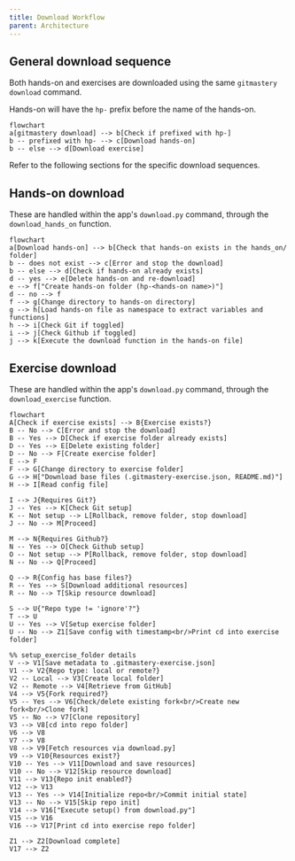 ```yaml
---
title: Download Workflow
parent: Architecture
---
```


## General download sequence

Both hands-on and exercises are downloaded using the same `gitmastery download` command.

Hands-on will have the `hp-` prefix before the name of the hands-on.

```mermaid
flowchart
a[gitmastery download] --> b[Check if prefixed with hp-]
b -- prefixed with hp- --> c[Download hands-on]
b -- else --> d[Download exercise]
```

Refer to the following sections for the specific download sequences.

## Hands-on download

These are handled within the app's `download.py` command, through the `download_hands_on` function.

```mermaid
flowchart
a[Download hands-on] --> b[Check that hands-on exists in the hands_on/ folder]
b -- does not exist --> c[Error and stop the download]
b -- else --> d[Check if hands-on already exists]
d -- yes --> e[Delete hands-on and re-download]
e --> f["Create hands-on folder (hp-<hands-on name>)"]
d -- no --> f
f --> g[Change directory to hands-on directory]
g --> h[Load hands-on file as namespace to extract variables and functions]
h --> i[Check Git if toggled]
i --> j[Check Github if toggled]
j --> k[Execute the download function in the hands-on file]
```

## Exercise download

These are handled within the app's `download.py` command, through the `download_exercise` function.

```mermaid
flowchart
A[Check if exercise exists] --> B{Exercise exists?}
B -- No --> C[Error and stop the download]
B -- Yes --> D[Check if exercise folder already exists]
D -- Yes --> E[Delete existing folder]
D -- No --> F[Create exercise folder]
E --> F
F --> G[Change directory to exercise folder]
G --> H["Download base files (.gitmastery-exercise.json, README.md)"]
H --> I[Read config file]

I --> J{Requires Git?}
J -- Yes --> K[Check Git setup]
K -- Not setup --> L[Rollback, remove folder, stop download]
J -- No --> M[Proceed]

M --> N{Requires Github?}
N -- Yes --> O[Check Github setup]
O -- Not setup --> P[Rollback, remove folder, stop download]
N -- No --> Q[Proceed]

Q --> R{Config has base files?}
R -- Yes --> S[Download additional resources]
R -- No --> T[Skip resource download]

S --> U{"Repo type != 'ignore'?"}
T --> U
U -- Yes --> V[Setup exercise folder]
U -- No --> Z1[Save config with timestamp<br/>Print cd into exercise folder]

%% setup_exercise_folder details
V --> V1[Save metadata to .gitmastery-exercise.json]
V1 --> V2{Repo type: local or remote?}
V2 -- Local --> V3[Create local folder]
V2 -- Remote --> V4[Retrieve from GitHub]
V4 --> V5{Fork required?}
V5 -- Yes --> V6[Check/delete existing fork<br/>Create new fork<br/>Clone fork]
V5 -- No --> V7[Clone repository]
V3 --> V8[cd into repo folder]
V6 --> V8
V7 --> V8
V8 --> V9[Fetch resources via download.py]
V9 --> V10{Resources exist?}
V10 -- Yes --> V11[Download and save resources]
V10 -- No --> V12[Skip resource download]
V11 --> V13{Repo init enabled?}
V12 --> V13
V13 -- Yes --> V14[Initialize repo<br/>Commit initial state]
V13 -- No --> V15[Skip repo init]
V14 --> V16["Execute setup() from download.py"]
V15 --> V16
V16 --> V17[Print cd into exercise repo folder]

Z1 --> Z2[Download complete]
V17 --> Z2
```

